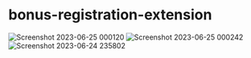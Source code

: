 # bonus-registration-extension
![Screenshot 2023-06-25 000120](https://github.com/bonfacemasira/BonusRegistration/assets/104436879/314ea575-49e4-40a1-a377-8b2a9e1a6cdf)
![Screenshot 2023-06-25 000242](https://github.com/bonfacemasira/BonusRegistration/assets/104436879/ec81ea32-a593-4c6b-990f-4e2c3f66dc02)
![Screenshot 2023-06-24 235802](https://github.com/bonfacemasira/BonusRegistration/assets/104436879/663909bf-0372-40e1-82df-c30ee34622da)